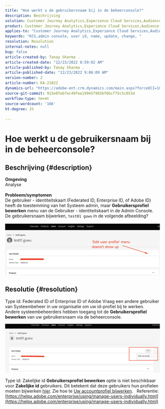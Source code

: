 ```yaml
---
title: "Hoe werkt u de gebruikersnaam bij in de beheerconsole?"
description: Beschrijving
solution: Customer Journey Analytics,Experience Cloud Services,Audience Manager,Experience Cloud,Analytics,Target,Admin
product: Customer Journey Analytics,Experience Cloud Services,Audience Manager,Experience Cloud,Analytics,Target,Admin
applies-to: "Customer Journey Analytics,Experience Cloud Services,Audience Manager,Experience Cloud,Analytics,Target,Admin"
keywords: "KCS,admin console, user id, name, update, change, "
resolution: Resolution
internal-notes: null
bug: false
article-created-by: Tanay Sharma .
article-created-date: "12/23/2022 8:59:02 AM"
article-published-by: Tanay Sharma .
article-published-date: "12/23/2022 9:06:09 AM"
version-number: 2
article-number: KA-21022
dynamics-url: "https://adobe-ent.crm.dynamics.com/main.aspx?forceUCI=1&pagetype=entityrecord&etn=knowledgearticle&id=471ed805-a082-ed11-81ac-6045bd006239"
source-git-commit: 915e07eb7ec49fee19945f983bf6bcf75c5c053d
workflow-type: tm+mt
source-wordcount: '166'
ht-degree: 1%

---
```


# Hoe werkt u de gebruikersnaam bij in de beheerconsole?

## Beschrijving {#description}

<b>Omgeving</b><br>Analyse<br> <br><b>Probleem/symptomen</b><br>De gebruiker - identiteitskaart (Federated ID, Enterprise ID, of Adobe ID) heeft de toestemming van het Systeem admin, maar <b>Gebruikersprofiel bewerken</b> menu van de Gebruiker - identiteitskaart in de Admin Console. De gebruikersnaam bijwerken, `test01 guwu` in de volgende afbeelding?<br>
<br>![](assets/___4a1ed805-a082-ed11-81ac-6045bd006239___.png)<br>

## Resolutie {#resolution}


Type id: Federated ID of Enterprise ID of Adobe Vraag een andere gebruiker van Systeembeheer in uw organisatie om uw id-profiel bij te werken. Andere systeembeheerders hebben toegang tot de <b>Gebruikersprofiel bewerken</b> van uw gebruikersnaam via de beheerconsole.

![](assets/5d528b6b-4667-ed11-9561-6045bd006e5a.png)



Type id: Zakelijke id <b>Gebruikersprofiel bewerken</b> optie is niet beschikbaar voor <b>Zakelijke id </b>gebruikers. Dit betekent dat deze gebruikers hun profielen moeten bijwerken [hier](https://account.adobe.com/profile). Zie hoe te [Uw accountprofiel bijwerken](https://helpx.adobe.com/manage-account/using/edit-adobe-account-personal-profile.html).
 
Referentie:
[https://helpx.adobe.com/enterprise/using/manage-users-individually.html](https://helpx.adobe.com/enterprise/using/manage-users-individually.html)
